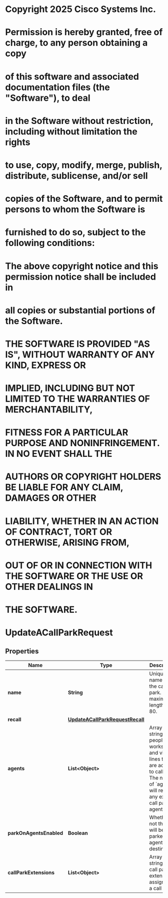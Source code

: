 <!--  Copyright 2025 Cisco Systems Inc.

Permission is hereby granted, free of charge, to any person obtaining a copy
of this software and associated documentation files (the "Software"), to deal
in the Software without restriction, including without limitation the rights
to use, copy, modify, merge, publish, distribute, sublicense, and/or sell
copies of the Software, and to permit persons to whom the Software is
furnished to do so, subject to the following conditions:

The above copyright notice and this permission notice shall be included in
all copies or substantial portions of the Software.

THE SOFTWARE IS PROVIDED "AS IS", WITHOUT WARRANTY OF ANY KIND, EXPRESS OR
IMPLIED, INCLUDING BUT NOT LIMITED TO THE WARRANTIES OF MERCHANTABILITY,
FITNESS FOR A PARTICULAR PURPOSE AND NONINFRINGEMENT. IN NO EVENT SHALL THE
AUTHORS OR COPYRIGHT HOLDERS BE LIABLE FOR ANY CLAIM, DAMAGES OR OTHER
LIABILITY, WHETHER IN AN ACTION OF CONTRACT, TORT OR OTHERWISE, ARISING FROM,
OUT OF OR IN CONNECTION WITH THE SOFTWARE OR THE USE OR OTHER DEALINGS IN
THE SOFTWARE.-->
# Copyright 2025 Cisco Systems Inc.
#
# Permission is hereby granted, free of charge, to any person obtaining a copy
# of this software and associated documentation files (the "Software"), to deal
# in the Software without restriction, including without limitation the rights
# to use, copy, modify, merge, publish, distribute, sublicense, and/or sell
# copies of the Software, and to permit persons to whom the Software is
# furnished to do so, subject to the following conditions:
#
# The above copyright notice and this permission notice shall be included in
# all copies or substantial portions of the Software.
#
# THE SOFTWARE IS PROVIDED "AS IS", WITHOUT WARRANTY OF ANY KIND, EXPRESS OR
# IMPLIED, INCLUDING BUT NOT LIMITED TO THE WARRANTIES OF MERCHANTABILITY,
# FITNESS FOR A PARTICULAR PURPOSE AND NONINFRINGEMENT. IN NO EVENT SHALL THE
# AUTHORS OR COPYRIGHT HOLDERS BE LIABLE FOR ANY CLAIM, DAMAGES OR OTHER
# LIABILITY, WHETHER IN AN ACTION OF CONTRACT, TORT OR OTHERWISE, ARISING FROM,
# OUT OF OR IN CONNECTION WITH THE SOFTWARE OR THE USE OR OTHER DEALINGS IN
# THE SOFTWARE.



# UpdateACallParkRequest


## Properties

| Name | Type | Description | Notes |
|------------ | ------------- | ------------- | -------------|
|**name** | **String** | Unique name for the call park. The maximum length is 80. |  [optional] |
|**recall** | [**UpdateACallParkRequestRecall**](UpdateACallParkRequestRecall.md) |  |  [optional] |
|**agents** | **List&lt;Object&gt;** | Array of ID strings of people, workspaces and virtual lines that are added to call park. The new list of &#x60;agents&#x60; will replace any existing call park agents list. |  [optional] |
|**parkOnAgentsEnabled** | **Boolean** | Whether or not the calls will be parked on agents as a destination. |  [optional] |
|**callParkExtensions** | **List&lt;Object&gt;** | Array of ID strings of call park extensions assigned to a call park. |  [optional] |



